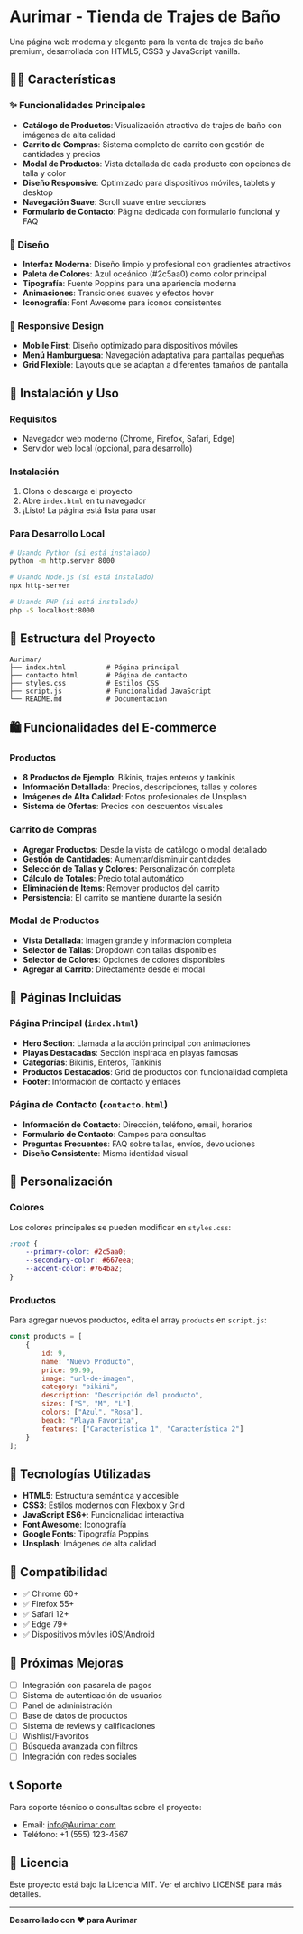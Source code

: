 # Aurimar - Tienda de Trajes de Baño

Una página web moderna y elegante para la venta de trajes de baño premium, desarrollada con HTML5, CSS3 y JavaScript vanilla.

## 🏊‍♀️ Características

### ✨ Funcionalidades Principales
- **Catálogo de Productos**: Visualización atractiva de trajes de baño con imágenes de alta calidad
- **Carrito de Compras**: Sistema completo de carrito con gestión de cantidades y precios
- **Modal de Productos**: Vista detallada de cada producto con opciones de talla y color
- **Diseño Responsive**: Optimizado para dispositivos móviles, tablets y desktop
- **Navegación Suave**: Scroll suave entre secciones
- **Formulario de Contacto**: Página dedicada con formulario funcional y FAQ

### 🎨 Diseño
- **Interfaz Moderna**: Diseño limpio y profesional con gradientes atractivos
- **Paleta de Colores**: Azul oceánico (#2c5aa0) como color principal
- **Tipografía**: Fuente Poppins para una apariencia moderna
- **Animaciones**: Transiciones suaves y efectos hover
- **Iconografía**: Font Awesome para iconos consistentes

### 📱 Responsive Design
- **Mobile First**: Diseño optimizado para dispositivos móviles
- **Menú Hamburguesa**: Navegación adaptativa para pantallas pequeñas
- **Grid Flexible**: Layouts que se adaptan a diferentes tamaños de pantalla

## 🚀 Instalación y Uso

### Requisitos
- Navegador web moderno (Chrome, Firefox, Safari, Edge)
- Servidor web local (opcional, para desarrollo)

### Instalación
1. Clona o descarga el proyecto
2. Abre `index.html` en tu navegador
3. ¡Listo! La página está lista para usar

### Para Desarrollo Local
```bash
# Usando Python (si está instalado)
python -m http.server 8000

# Usando Node.js (si está instalado)
npx http-server

# Usando PHP (si está instalado)
php -S localhost:8000
```

## 📁 Estructura del Proyecto

```
Aurimar/
├── index.html          # Página principal
├── contacto.html       # Página de contacto
├── styles.css          # Estilos CSS
├── script.js           # Funcionalidad JavaScript
└── README.md           # Documentación
```

## 🛍️ Funcionalidades del E-commerce

### Productos
- **8 Productos de Ejemplo**: Bikinis, trajes enteros y tankinis
- **Información Detallada**: Precios, descripciones, tallas y colores
- **Imágenes de Alta Calidad**: Fotos profesionales de Unsplash
- **Sistema de Ofertas**: Precios con descuentos visuales

### Carrito de Compras
- **Agregar Productos**: Desde la vista de catálogo o modal detallado
- **Gestión de Cantidades**: Aumentar/disminuir cantidades
- **Selección de Tallas y Colores**: Personalización completa
- **Cálculo de Totales**: Precio total automático
- **Eliminación de Items**: Remover productos del carrito
- **Persistencia**: El carrito se mantiene durante la sesión

### Modal de Productos
- **Vista Detallada**: Imagen grande y información completa
- **Selector de Tallas**: Dropdown con tallas disponibles
- **Selector de Colores**: Opciones de colores disponibles
- **Agregar al Carrito**: Directamente desde el modal

## 🎯 Páginas Incluidas

### Página Principal (`index.html`)
- **Hero Section**: Llamada a la acción principal con animaciones
- **Playas Destacadas**: Sección inspirada en playas famosas
- **Categorías**: Bikinis, Enteros, Tankinis
- **Productos Destacados**: Grid de productos con funcionalidad completa
- **Footer**: Información de contacto y enlaces

### Página de Contacto (`contacto.html`)
- **Información de Contacto**: Dirección, teléfono, email, horarios
- **Formulario de Contacto**: Campos para consultas
- **Preguntas Frecuentes**: FAQ sobre tallas, envíos, devoluciones
- **Diseño Consistente**: Misma identidad visual

## 🎨 Personalización

### Colores
Los colores principales se pueden modificar en `styles.css`:
```css
:root {
    --primary-color: #2c5aa0;
    --secondary-color: #667eea;
    --accent-color: #764ba2;
}
```

### Productos
Para agregar nuevos productos, edita el array `products` en `script.js`:
```javascript
const products = [
    {
        id: 9,
        name: "Nuevo Producto",
        price: 99.99,
        image: "url-de-imagen",
        category: "bikini",
        description: "Descripción del producto",
        sizes: ["S", "M", "L"],
        colors: ["Azul", "Rosa"],
        beach: "Playa Favorita",
        features: ["Característica 1", "Característica 2"]
    }
];
```

## 🔧 Tecnologías Utilizadas

- **HTML5**: Estructura semántica y accesible
- **CSS3**: Estilos modernos con Flexbox y Grid
- **JavaScript ES6+**: Funcionalidad interactiva
- **Font Awesome**: Iconografía
- **Google Fonts**: Tipografía Poppins
- **Unsplash**: Imágenes de alta calidad

## 📱 Compatibilidad

- ✅ Chrome 60+
- ✅ Firefox 55+
- ✅ Safari 12+
- ✅ Edge 79+
- ✅ Dispositivos móviles iOS/Android

## 🚀 Próximas Mejoras

- [ ] Integración con pasarela de pagos
- [ ] Sistema de autenticación de usuarios
- [ ] Panel de administración
- [ ] Base de datos de productos
- [ ] Sistema de reviews y calificaciones
- [ ] Wishlist/Favoritos
- [ ] Búsqueda avanzada con filtros
- [ ] Integración con redes sociales

## 📞 Soporte

Para soporte técnico o consultas sobre el proyecto:
- Email: info@Aurimar.com
- Teléfono: +1 (555) 123-4567

## 📄 Licencia

Este proyecto está bajo la Licencia MIT. Ver el archivo LICENSE para más detalles.

---

**Desarrollado con ❤️ para Aurimar**
